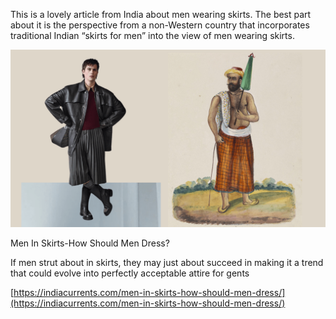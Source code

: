 This is a lovely article from India about men wearing skirts. The best part about it is the perspective from a non-Western country that incorporates traditional Indian “skirts for men” into the view of men wearing skirts.

[](https://indiacurrents.com/men-in-skirts-how-should-men-dress/ "Men In Skirts-How Should Men Dress?")

![](Website-Lead-Image-1200-x-675-27-1.png)

Men In Skirts-How Should Men Dress?

If men strut about in skirts, they may just about succeed in making it a trend that could evolve into perfectly acceptable attire for gents

[https://indiacurrents.com/men-in-skirts-how-should-men-dress/](https://indiacurrents.com/men-in-skirts-how-should-men-dress/)